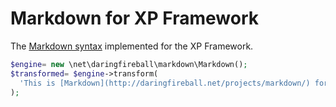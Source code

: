 Markdown for XP Framework
=========================
The [Markdown syntax](http://daringfireball.net/projects/markdown/syntax) implemented for the XP Framework.

```php
$engine= new \net\daringfireball\markdown\Markdown();
$transformed= $engine->transform(
  'This is [Markdown](http://daringfireball.net/projects/markdown/) for **XP**'
);
```